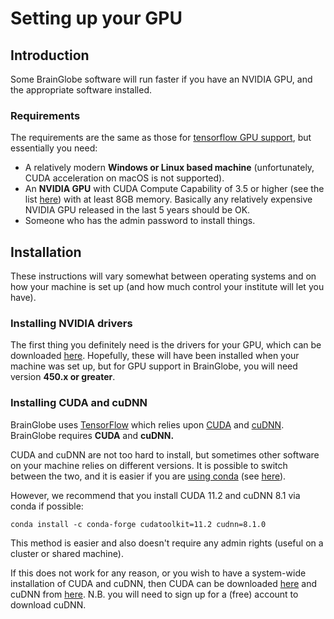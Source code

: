 # Setting up your GPU

## Introduction
Some BrainGlobe software will run faster if you have an NVIDIA GPU, and the appropriate software installed.

### Requirements

The requirements are the same as those for [tensorflow GPU support](https://www.tensorflow.org/install/pip), 
but essentially you need:

* A relatively modern **Windows or Linux based machine** (unfortunately, CUDA acceleration on macOS is not supported).
* An **NVIDIA GPU** with CUDA Compute Capability of 3.5 or higher (see the list
[here](https://en.wikipedia.org/wiki/CUDA)) with at least 8GB memory. Basically any relatively expensive NVIDIA GPU 
released in the last 5 years should be OK.
* Someone who has the admin password to install things.

## Installation

These instructions will vary somewhat between operating systems and on how your machine is set up (and how much control 
your institute will let you have).

### Installing NVIDIA drivers

The first thing you definitely need is the drivers for your GPU, which can be downloaded 
[here](https://www.nvidia.com/download/index.aspx?lang=en-us). Hopefully, these will have been installed when your 
machine was set up, but for GPU support in BrainGlobe, you will need version **450.x or greater**.

### Installing CUDA and cuDNN

BrainGlobe uses [TensorFlow](https://www.tensorflow.org/) which relies upon [CUDA](https://en.wikipedia.org/wiki/CUDA) 
and [cuDNN](https://developer.nvidia.com/cudnn). BrainGlobe requires **CUDA** and **cuDNN.**

CUDA and cuDNN are not too hard to install, but sometimes other software on your machine relies on different versions. 
It is possible to switch between the two, and it is easier if you are [using conda](gpu) 
(see [here](https://blog.kovalevskyi.com/multiple-version-of-cuda-libraries-on-the-same-machine-b9502d50ae77)).

However, we recommend that you install CUDA 11.2 and cuDNN 8.1 via conda if possible:

```
conda install -c conda-forge cudatoolkit=11.2 cudnn=8.1.0
```

This method is easier and also doesn't require any admin rights (useful on a cluster or shared machine).

If this does not work for any reason, or you wish to have a system-wide installation of CUDA and cuDNN, then CUDA can 
be downloaded [here](https://developer.nvidia.com/cuda-toolkit-archive) and cuDNN from 
[here](https://developer.nvidia.com/cudnn). N.B. you will need to sign up for a (free) account to download cuDNN.
